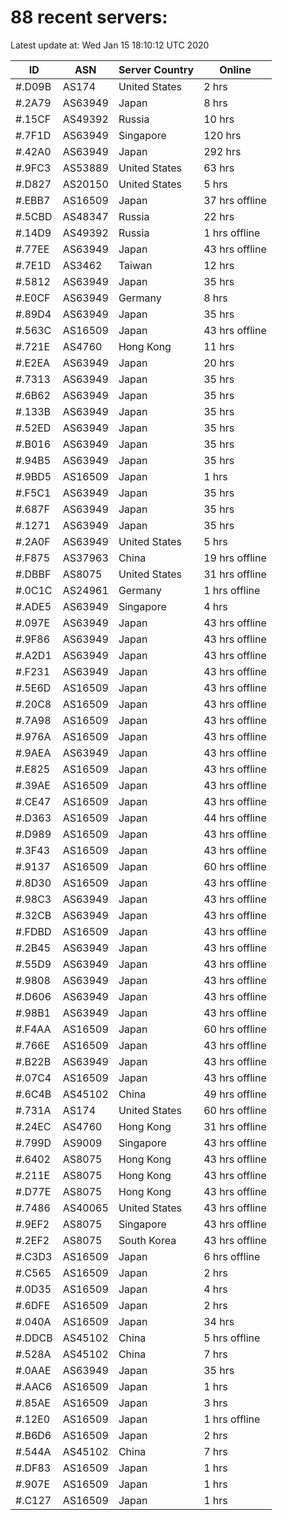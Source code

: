 # 88 recent servers:

Latest update at: Wed Jan 15 18:10:12 UTC 2020

| ID | ASN | Server Country | Online |
| -- | --- | -------------- | ------ |
| #.D09B | AS174 | United States | 2 hrs |
| #.2A79 | AS63949 | Japan | 8 hrs |
| #.15CF | AS49392 | Russia | 10 hrs |
| #.7F1D | AS63949 | Singapore | 120 hrs |
| #.42A0 | AS63949 | Japan | 292 hrs |
| #.9FC3 | AS53889 | United States | 63 hrs |
| #.D827 | AS20150 | United States | 5 hrs |
| #.EBB7 | AS16509 | Japan | 37 hrs offline |
| #.5CBD | AS48347 | Russia | 22 hrs |
| #.14D9 | AS49392 | Russia | 1 hrs offline |
| #.77EE | AS63949 | Japan | 43 hrs offline |
| #.7E1D | AS3462 | Taiwan | 12 hrs |
| #.5812 | AS63949 | Japan | 35 hrs |
| #.E0CF | AS63949 | Germany | 8 hrs |
| #.89D4 | AS63949 | Japan | 35 hrs |
| #.563C | AS16509 | Japan | 43 hrs offline |
| #.721E | AS4760 | Hong Kong | 11 hrs |
| #.E2EA | AS63949 | Japan | 20 hrs |
| #.7313 | AS63949 | Japan | 35 hrs |
| #.6B62 | AS63949 | Japan | 35 hrs |
| #.133B | AS63949 | Japan | 35 hrs |
| #.52ED | AS63949 | Japan | 35 hrs |
| #.B016 | AS63949 | Japan | 35 hrs |
| #.94B5 | AS63949 | Japan | 35 hrs |
| #.9BD5 | AS16509 | Japan | 1 hrs |
| #.F5C1 | AS63949 | Japan | 35 hrs |
| #.687F | AS63949 | Japan | 35 hrs |
| #.1271 | AS63949 | Japan | 35 hrs |
| #.2A0F | AS63949 | United States | 5 hrs |
| #.F875 | AS37963 | China | 19 hrs offline |
| #.DBBF | AS8075 | United States | 31 hrs offline |
| #.0C1C | AS24961 | Germany | 1 hrs offline |
| #.ADE5 | AS63949 | Singapore | 4 hrs |
| #.097E | AS63949 | Japan | 43 hrs offline |
| #.9F86 | AS63949 | Japan | 43 hrs offline |
| #.A2D1 | AS63949 | Japan | 43 hrs offline |
| #.F231 | AS63949 | Japan | 43 hrs offline |
| #.5E6D | AS16509 | Japan | 43 hrs offline |
| #.20C8 | AS16509 | Japan | 43 hrs offline |
| #.7A98 | AS16509 | Japan | 43 hrs offline |
| #.976A | AS16509 | Japan | 43 hrs offline |
| #.9AEA | AS63949 | Japan | 43 hrs offline |
| #.E825 | AS16509 | Japan | 43 hrs offline |
| #.39AE | AS16509 | Japan | 43 hrs offline |
| #.CE47 | AS16509 | Japan | 43 hrs offline |
| #.D363 | AS16509 | Japan | 44 hrs offline |
| #.D989 | AS16509 | Japan | 43 hrs offline |
| #.3F43 | AS16509 | Japan | 43 hrs offline |
| #.9137 | AS16509 | Japan | 60 hrs offline |
| #.8D30 | AS16509 | Japan | 43 hrs offline |
| #.98C3 | AS63949 | Japan | 43 hrs offline |
| #.32CB | AS63949 | Japan | 43 hrs offline |
| #.FDBD | AS16509 | Japan | 43 hrs offline |
| #.2B45 | AS63949 | Japan | 43 hrs offline |
| #.55D9 | AS63949 | Japan | 43 hrs offline |
| #.9808 | AS63949 | Japan | 43 hrs offline |
| #.D606 | AS63949 | Japan | 43 hrs offline |
| #.98B1 | AS63949 | Japan | 43 hrs offline |
| #.F4AA | AS16509 | Japan | 60 hrs offline |
| #.766E | AS16509 | Japan | 43 hrs offline |
| #.B22B | AS63949 | Japan | 43 hrs offline |
| #.07C4 | AS16509 | Japan | 43 hrs offline |
| #.6C4B | AS45102 | China | 49 hrs offline |
| #.731A | AS174 | United States | 60 hrs offline |
| #.24EC | AS4760 | Hong Kong | 31 hrs offline |
| #.799D | AS9009 | Singapore | 43 hrs offline |
| #.6402 | AS8075 | Hong Kong | 43 hrs offline |
| #.211E | AS8075 | Hong Kong | 43 hrs offline |
| #.D77E | AS8075 | Hong Kong | 43 hrs offline |
| #.7486 | AS40065 | United States | 43 hrs offline |
| #.9EF2 | AS8075 | Singapore | 43 hrs offline |
| #.2EF2 | AS8075 | South Korea | 43 hrs offline |
| #.C3D3 | AS16509 | Japan | 6 hrs offline |
| #.C565 | AS16509 | Japan | 2 hrs |
| #.0D35 | AS16509 | Japan | 4 hrs |
| #.6DFE | AS16509 | Japan | 2 hrs |
| #.040A | AS16509 | Japan | 34 hrs |
| #.DDCB | AS45102 | China | 5 hrs offline |
| #.528A | AS45102 | China | 7 hrs |
| #.0AAE | AS63949 | Japan | 35 hrs |
| #.AAC6 | AS16509 | Japan | 1 hrs |
| #.85AE | AS16509 | Japan | 3 hrs |
| #.12E0 | AS16509 | Japan | 1 hrs offline |
| #.B6D6 | AS16509 | Japan | 2 hrs |
| #.544A | AS45102 | China | 7 hrs |
| #.DF83 | AS16509 | Japan | 1 hrs |
| #.907E | AS16509 | Japan | 1 hrs |
| #.C127 | AS16509 | Japan | 1 hrs |

